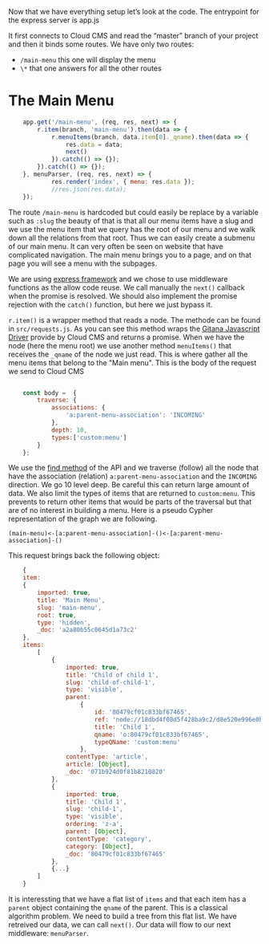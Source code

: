 
Now that we have everything setup let’s look at the code. The entrypoint for the express server is app.js

It first connects to Cloud CMS and read the “master” branch of your project and then it binds some routes. We have only two routes:
* `/main-menu` this one will display the menu
*  `\*` that one answers for all the other routes

# The Main Menu

```javascript
    app.get('/main-menu', (req, res, next) => {
        r.item(branch, 'main-menu').then(data => {
            r.menuItems(branch, data.item[0]._qname).then(data => {
                res.data = data;
                next()
            }).catch(() => {});
        }).catch(() => {});
    }, menuParser, (req, res, next) => {
            res.render('index', { menu: res.data });
            //res.json(res.data);
    });
```

The route `/main-menu` is hardcoded but could easily be replace by a variable such as `:slug` the beauty of that is that all our menu items have a slug and we use the menu item that we query has the root of our menu and we walk down all the relations from that root. Thus we can easily create a submenu of our main menu. It can very often be seen on website that have complicated navigation. The main menu brings you to a page, and on that page you will see a menu with the subpages.


We are using [express framework](https://expressjs.com/) and we chose to use middleware functions as the allow code reuse. We call manually the `next()` callback when the promise is resolved. We should also implement the promise rejection with the `catch()` function, but here we just bypass it.

`r.item()` is a wrapper method that reads a node. The methode can be found in `src/requests.js`. As you can see this method wraps the [Gitana Javascript Driver](https://github.com/gitana/gitana-javascript-driver) provide by Cloud CMS and returns a promise. When we have the node (here the menu root) we use another method `menuItems()` that receives the `_qname` of the node we just read. This is where gather all the menu items that belong to the "Main menu". This is the body of the request we send to Cloud CMS

```javascript

    const body =  {
        traverse: {
            associations: {
                'a:parent-menu-association': 'INCOMING'
            },
            depth: 10,
            types:['custom:menu']
        }
    };

```

We use the [find method](https://www.cloudcms.com/documentation/api/api/content-services/find.html) of the API and we traverse (follow) all the node that have the association (relation) `a:parent-menu-association` and the `INCOMING` direction. We go 10 level deep. Be careful this can return large amount of data. We also limit the types of items that are returned to `custom:menu`. This prevents to return other items that would be parts of the traversal but that are of no interest in building a menu. Here is a pseudo Cypher representation of the graph we are following.

`(main-menu)<-[a:parent-menu-association]-()<-[a:parent-menu-association]-()`

This request brings back the following object:

```javascript
    { 
    item:
    { 
        imported: true,
        title: 'Main Menu',
        slug: 'main-menu',
        root: true,
        type: 'hidden',
        _doc: 'a2a80b55c0645d1a73c2' 
    },
    items: 
        [ 
            { 
                imported: true,
                title: 'Child of child 1',
                slug: 'child-of-child-1',
                type: 'visible',
                parent:      
                    { 
                        id: '80479cf01c833bf67465',
                        ref: 'node://18dbd4f08d5f428ba9c2/d8e520e996e0be2ab84e/cbe07f08c8d5183934cb/80479cf01c833bf67465',
                        title: 'Child 1',
                        qname: 'o:80479cf01c833bf67465',
                        typeQName: 'custom:menu' 
                    },
                contentType: 'article',
                article: [Object],
                _doc: '071b924d0f81b8210820' 
            },
            { 
                imported: true,
                title: 'Child 1',
                slug: 'child-1',
                type: 'visible',
                ordering: 'z-a',
                parent: [Object],
                contentType: 'category',
                category: [Object],
                _doc: '80479cf01c833bf67465' 
            },
            {...}
        ]
    }  
```

It is interessting that we have a flat list of `items` and that each item has a `parent` object containing the `qname` of the parent. This is a classical algorithm problem. We need to build a tree from this flat list. We have retreived our data, we can call `next()`. Our data will flow to our next middleware: `menuParser`.





